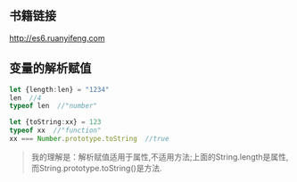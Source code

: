 ## 书籍链接
http://es6.ruanyifeng.com


## 变量的解析赋值
```ts
let {length:len} = "1234"
len  //4
typeof len  //"number"
```

```ts
let {toString:xx} = 123
typeof xx  //"function"
xx === Number.prototype.toString  //true
```

> 我的理解是：解析赋值适用于属性,不适用方法;上面的String.length是属性,而String.prototype.toString()是方法.
